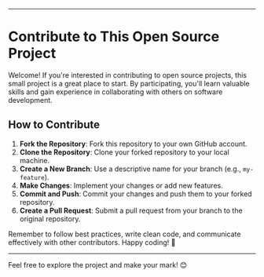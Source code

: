 

---

# **Contribute to This Open Source Project**

Welcome! If you're interested in contributing to open source projects, this small project is a great place to start. By participating, you'll learn valuable skills and gain experience in collaborating with others on software development.

## How to Contribute

1. **Fork the Repository**: Fork this repository to your own GitHub account.
2. **Clone the Repository**: Clone your forked repository to your local machine.
3. **Create a New Branch**: Use a descriptive name for your branch (e.g., `my-feature`).
4. **Make Changes**: Implement your changes or add new features.
5. **Commit and Push**: Commit your changes and push them to your forked repository.
6. **Create a Pull Request**: Submit a pull request from your branch to the original repository.

Remember to follow best practices, write clean code, and communicate effectively with other contributors. Happy coding! 🌟

---

Feel free to explore the project and make your mark! 😊
